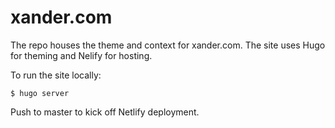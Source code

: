 # xander.com 

The repo houses the theme and context for xander.com. The site uses Hugo for theming and Nelify for hosting. 

To run the site locally:

```
$ hugo server
```

Push to master to kick off Netlify deployment.